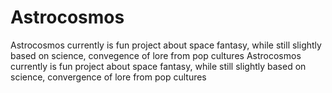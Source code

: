 # Astrocosmos
Astrocosmos currently is fun project about space fantasy, while still slightly based on science, convegence of lore from pop cultures
Astrocosmos currently is fun project about space fantasy, while still slightly based on science, convergence of lore from pop cultures
